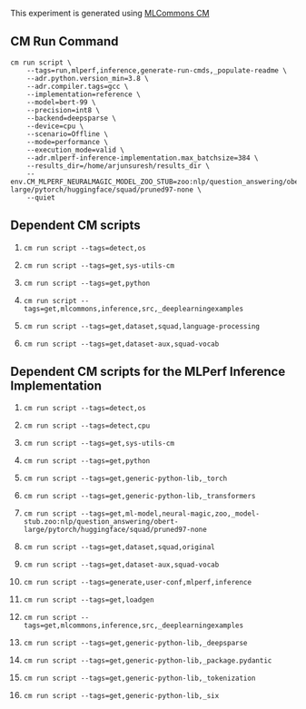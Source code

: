 This experiment is generated using [MLCommons CM](https://github.com/mlcommons/ck)
## CM Run Command
```
cm run script \
	--tags=run,mlperf,inference,generate-run-cmds,_populate-readme \
	--adr.python.version_min=3.8 \
	--adr.compiler.tags=gcc \
	--implementation=reference \
	--model=bert-99 \
	--precision=int8 \
	--backend=deepsparse \
	--device=cpu \
	--scenario=Offline \
	--mode=performance \
	--execution_mode=valid \
	--adr.mlperf-inference-implementation.max_batchsize=384 \
	--results_dir=/home/arjunsuresh/results_dir \
	--env.CM_MLPERF_NEURALMAGIC_MODEL_ZOO_STUB=zoo:nlp/question_answering/obert-large/pytorch/huggingface/squad/pruned97-none \
	--quiet
```
## Dependent CM scripts 


1.  `cm run script --tags=detect,os`


2.  `cm run script --tags=get,sys-utils-cm`


3.  `cm run script --tags=get,python`


4.  `cm run script --tags=get,mlcommons,inference,src,_deeplearningexamples`


5.  `cm run script --tags=get,dataset,squad,language-processing`


6.  `cm run script --tags=get,dataset-aux,squad-vocab`

## Dependent CM scripts for the MLPerf Inference Implementation


1. `cm run script --tags=detect,os`


2. `cm run script --tags=detect,cpu`


3. `cm run script --tags=get,sys-utils-cm`


4. `cm run script --tags=get,python`


5. `cm run script --tags=get,generic-python-lib,_torch`


6. `cm run script --tags=get,generic-python-lib,_transformers`


7. `cm run script --tags=get,ml-model,neural-magic,zoo,_model-stub.zoo:nlp/question_answering/obert-large/pytorch/huggingface/squad/pruned97-none`


8. `cm run script --tags=get,dataset,squad,original`


9. `cm run script --tags=get,dataset-aux,squad-vocab`


10. `cm run script --tags=generate,user-conf,mlperf,inference`


11. `cm run script --tags=get,loadgen`


12. `cm run script --tags=get,mlcommons,inference,src,_deeplearningexamples`


13. `cm run script --tags=get,generic-python-lib,_deepsparse`


14. `cm run script --tags=get,generic-python-lib,_package.pydantic`


15. `cm run script --tags=get,generic-python-lib,_tokenization`


16. `cm run script --tags=get,generic-python-lib,_six`

